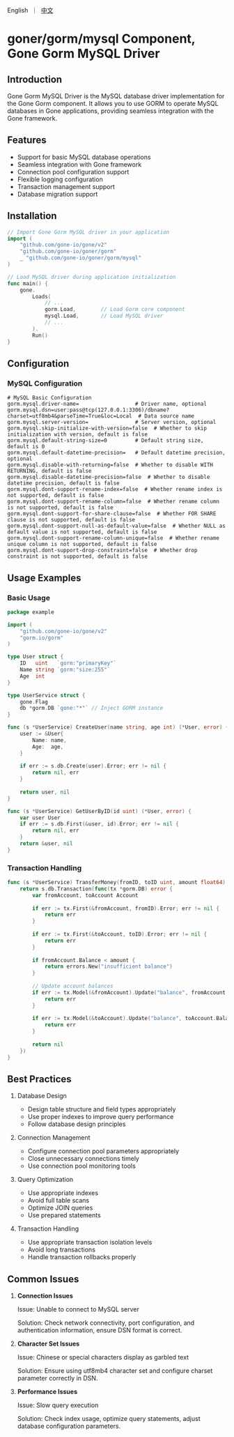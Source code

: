 <p>
    English&nbsp ｜&nbsp <a href="README_CN.md">中文</a>
</p>

# goner/gorm/mysql Component, Gone Gorm MySQL Driver

## Introduction

Gone Gorm MySQL Driver is the MySQL database driver implementation for the Gone Gorm component. It allows you to use GORM to operate MySQL databases in Gone applications, providing seamless integration with the Gone framework.

## Features

- Support for basic MySQL database operations
- Seamless integration with Gone framework
- Connection pool configuration support
- Flexible logging configuration
- Transaction management support
- Database migration support

## Installation

```go
// Import Gone Gorm MySQL driver in your application
import (
    "github.com/gone-io/gone/v2"
    "github.com/gone-io/goner/gorm"
    _ "github.com/gone-io/goner/gorm/mysql"
)

// Load MySQL driver during application initialization
func main() {
    gone.
        Loads(
            // ...
            gorm.Load,        // Load Gorm core component
            mysql.Load,       // Load MySQL driver
            // ...
        ).
        Run()
}
```

## Configuration

### MySQL Configuration

```properties
# MySQL Basic Configuration
gorm.mysql.driver-name=                  # Driver name, optional
gorm.mysql.dsn=user:pass@tcp(127.0.0.1:3306)/dbname?charset=utf8mb4&parseTime=True&loc=Local  # Data source name
gorm.mysql.server-version=               # Server version, optional
gorm.mysql.skip-initialize-with-version=false  # Whether to skip initialization with version, default is false
gorm.mysql.default-string-size=0         # Default string size, default is 0
gorm.mysql.default-datetime-precision=   # Default datetime precision, optional
gorm.mysql.disable-with-returning=false  # Whether to disable WITH RETURNING, default is false
gorm.mysql.disable-datetime-precision=false  # Whether to disable datetime precision, default is false
gorm.mysql.dont-support-rename-index=false  # Whether rename index is not supported, default is false
gorm.mysql.dont-support-rename-column=false  # Whether rename column is not supported, default is false
gorm.mysql.dont-support-for-share-clause=false  # Whether FOR SHARE clause is not supported, default is false
gorm.mysql.dont-support-null-as-default-value=false  # Whether NULL as default value is not supported, default is false
gorm.mysql.dont-support-rename-column-unique=false  # Whether rename unique column is not supported, default is false
gorm.mysql.dont-support-drop-constraint=false  # Whether drop constraint is not supported, default is false
```

## Usage Examples

### Basic Usage

```go
package example

import (
    "github.com/gone-io/gone/v2"
    "gorm.io/gorm"
)

type User struct {
    ID   uint   `gorm:"primaryKey"`
    Name string `gorm:"size:255"`
    Age  int
}

type UserService struct {
    gone.Flag
    db *gorm.DB `gone:"*"` // Inject GORM instance
}

func (s *UserService) CreateUser(name string, age int) (*User, error) {
    user := &User{
        Name: name,
        Age:  age,
    }
    
    if err := s.db.Create(user).Error; err != nil {
        return nil, err
    }
    
    return user, nil
}

func (s *UserService) GetUserByID(id uint) (*User, error) {
    var user User
    if err := s.db.First(&user, id).Error; err != nil {
        return nil, err
    }
    return &user, nil
}
```

### Transaction Handling

```go
func (s *UserService) TransferMoney(fromID, toID uint, amount float64) error {
    return s.db.Transaction(func(tx *gorm.DB) error {
        var fromAccount, toAccount Account
        
        if err := tx.First(&fromAccount, fromID).Error; err != nil {
            return err
        }
        
        if err := tx.First(&toAccount, toID).Error; err != nil {
            return err
        }
        
        if fromAccount.Balance < amount {
            return errors.New("insufficient balance")
        }
        
        // Update account balances
        if err := tx.Model(&fromAccount).Update("balance", fromAccount.Balance - amount).Error; err != nil {
            return err
        }
        
        if err := tx.Model(&toAccount).Update("balance", toAccount.Balance + amount).Error; err != nil {
            return err
        }
        
        return nil
    })
}
```

## Best Practices

1. Database Design
   - Design table structure and field types appropriately
   - Use proper indexes to improve query performance
   - Follow database design principles

2. Connection Management
   - Configure connection pool parameters appropriately
   - Close unnecessary connections timely
   - Use connection pool monitoring tools

3. Query Optimization
   - Use appropriate indexes
   - Avoid full table scans
   - Optimize JOIN queries
   - Use prepared statements

4. Transaction Handling
   - Use appropriate transaction isolation levels
   - Avoid long transactions
   - Handle transaction rollbacks properly

## Common Issues

1. **Connection Issues**
   
   Issue: Unable to connect to MySQL server
   
   Solution: Check network connectivity, port configuration, and authentication information, ensure DSN format is correct.

2. **Character Set Issues**
   
   Issue: Chinese or special characters display as garbled text
   
   Solution: Ensure using utf8mb4 character set and configure charset parameter correctly in DSN.

3. **Performance Issues**
   
   Issue: Slow query execution
   
   Solution: Check index usage, optimize query statements, adjust database configuration parameters.